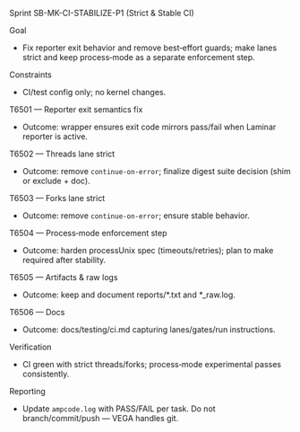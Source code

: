 Sprint SB-MK-CI-STABILIZE-P1 (Strict & Stable CI)

Goal
- Fix reporter exit behavior and remove best‑effort guards; make lanes strict and keep process‑mode as a separate enforcement step.

Constraints
- CI/test config only; no kernel changes.

T6501 — Reporter exit semantics fix
- Outcome: wrapper ensures exit code mirrors pass/fail when Laminar reporter is active.

T6502 — Threads lane strict
- Outcome: remove `continue-on-error`; finalize digest suite decision (shim or exclude + doc).

T6503 — Forks lane strict
- Outcome: remove `continue-on-error`; ensure stable behavior.

T6504 — Process‑mode enforcement step
- Outcome: harden processUnix spec (timeouts/retries); plan to make required after stability.

T6505 — Artifacts & raw logs
- Outcome: keep and document reports/*.txt and *_raw.log.

T6506 — Docs
- Outcome: docs/testing/ci.md capturing lanes/gates/run instructions.

Verification
- CI green with strict threads/forks; process‑mode experimental passes consistently.

Reporting
- Update `ampcode.log` with PASS/FAIL per task. Do not branch/commit/push — VEGA handles git.
